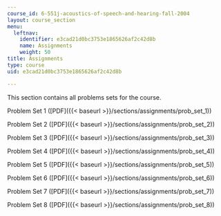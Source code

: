 ```yaml
---
course_id: 6-551j-acoustics-of-speech-and-hearing-fall-2004
layout: course_section
menu:
  leftnav:
    identifier: e3cad21d0bc3753e1865626af2c42d8b
    name: Assignments
    weight: 50
title: Assignments
type: course
uid: e3cad21d0bc3753e1865626af2c42d8b

---
```


This section contains all problems sets for the course.

Problem Set 1 ([PDF]({{< baseurl >}}/sections/assignments/prob_set_1))

Problem Set 2 ([PDF]({{< baseurl >}}/sections/assignments/prob_set_2))

Problem Set 3 ([PDF]({{< baseurl >}}/sections/assignments/prob_set_3))

Problem Set 4 ([PDF]({{< baseurl >}}/sections/assignments/prob_set_4))

Problem Set 5 ([PDF]({{< baseurl >}}/sections/assignments/prob_set_5))

Problem Set 6 ([PDF]({{< baseurl >}}/sections/assignments/prob_set_6))

Problem Set 7 ([PDF]({{< baseurl >}}/sections/assignments/prob_set_7))

Problem Set 8 ([PDF]({{< baseurl >}}/sections/assignments/prob_set_8))